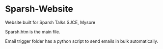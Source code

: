 # Sparsh-Website
Website built for Sparsh Talks SJCE, Mysore

Sparsh.htm is the main file.

Email trigger folder has a python script to send emails in bulk automatically.

